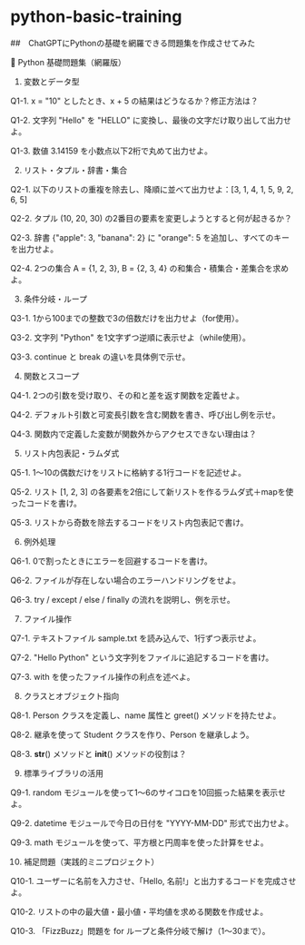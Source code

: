 # python-basic-training

##　ChatGPTにPythonの基礎を網羅できる問題集を作成させてみた

🐍 Python 基礎問題集（網羅版）

1. 変数とデータ型

Q1-1. x = "10" としたとき、x + 5 の結果はどうなるか？修正方法は？

Q1-2. 文字列 "Hello" を "HELLO" に変換し、最後の文字だけ取り出して出力せよ。

Q1-3. 数値 3.14159 を小数点以下2桁で丸めて出力せよ。

2. リスト・タプル・辞書・集合

Q2-1. 以下のリストの重複を除去し、降順に並べて出力せよ：[3, 1, 4, 1, 5, 9, 2, 6, 5]

Q2-2. タプル (10, 20, 30) の2番目の要素を変更しようとすると何が起きるか？

Q2-3. 辞書 {"apple": 3, "banana": 2} に "orange": 5 を追加し、すべてのキーを出力せよ。

Q2-4. 2つの集合 A = {1, 2, 3}, B = {2, 3, 4} の和集合・積集合・差集合を求めよ。

3. 条件分岐・ループ

Q3-1. 1から100までの整数で3の倍数だけを出力せよ（for使用）。

Q3-2. 文字列 "Python" を1文字ずつ逆順に表示せよ（while使用）。

Q3-3. continue と break の違いを具体例で示せ。

4. 関数とスコープ

Q4-1. 2つの引数を受け取り、その和と差を返す関数を定義せよ。

Q4-2. デフォルト引数と可変長引数を含む関数を書き、呼び出し例を示せ。

Q4-3. 関数内で定義した変数が関数外からアクセスできない理由は？

5. リスト内包表記・ラムダ式

Q5-1. 1〜10の偶数だけをリストに格納する1行コードを記述せよ。

Q5-2. リスト [1, 2, 3] の各要素を2倍にして新リストを作るラムダ式＋mapを使ったコードを書け。

Q5-3. リストから奇数を除去するコードをリスト内包表記で書け。

6. 例外処理

Q6-1. 0で割ったときにエラーを回避するコードを書け。

Q6-2. ファイルが存在しない場合のエラーハンドリングをせよ。

Q6-3. try / except / else / finally の流れを説明し、例を示せ。

7. ファイル操作

Q7-1. テキストファイル sample.txt を読み込んで、1行ずつ表示せよ。

Q7-2. "Hello Python" という文字列をファイルに追記するコードを書け。

Q7-3. with を使ったファイル操作の利点を述べよ。

8. クラスとオブジェクト指向

Q8-1. Person クラスを定義し、name 属性と greet() メソッドを持たせよ。

Q8-2. 継承を使って Student クラスを作り、Person を継承しよう。

Q8-3. __str__() メソッドと __init__() メソッドの役割は？

9. 標準ライブラリの活用

Q9-1. random モジュールを使って1〜6のサイコロを10回振った結果を表示せよ。

Q9-2. datetime モジュールで今日の日付を "YYYY-MM-DD" 形式で出力せよ。

Q9-3. math モジュールを使って、平方根と円周率を使った計算をせよ。

10. 補足問題（実践的ミニプロジェクト）

Q10-1. ユーザーに名前を入力させ、「Hello, 名前!」と出力するコードを完成させよ。

Q10-2. リストの中の最大値・最小値・平均値を求める関数を作成せよ。

Q10-3. 「FizzBuzz」問題を for ループと条件分岐で解け（1〜30まで）。
